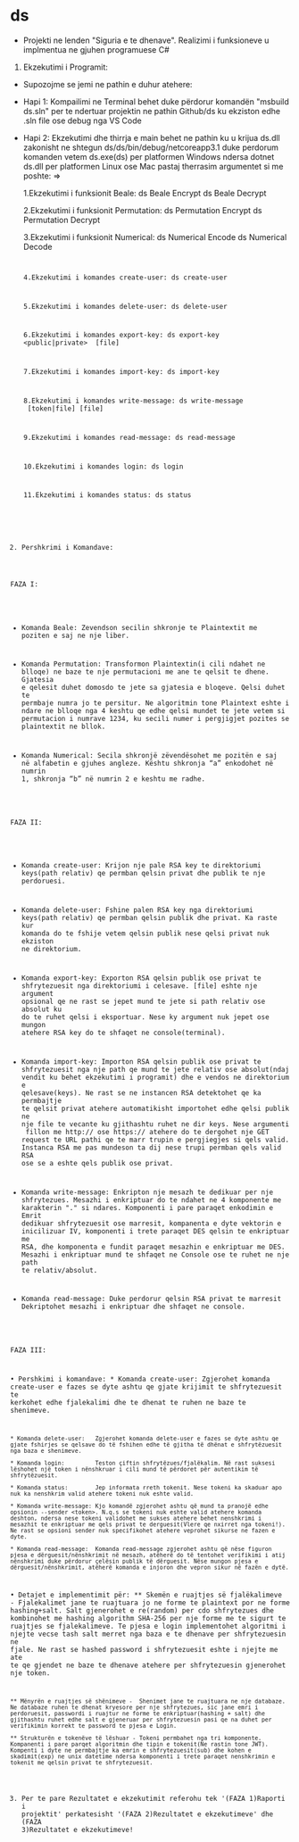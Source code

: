# ds
* Projekti ne lenden "Siguria e te dhenave". Realizimi i funksioneve u implmentua ne gjuhen programuese C#


1. Ekzekutimi i Programit: 

* Supozojme se jemi ne pathin e duhur atehere:

* Hapi 1: Kompailimi ne Terminal behet duke përdorur komandën  "msbuild ds.sln" per te ndertuar projektin ne pathin Github/ds ku ekziston edhe .sln file ose debug nga VS Code
* Hapi 2: Ekzekutimi dhe thirrja e main behet ne pathin ku u krijua ds.dll zakonisht ne shtegun ds/ds/bin/debug/netcoreapp3.1 duke perdorum komanden vetem ds.exe(ds) per platformen Windows ndersa dotnet ds.dll per platformen Linux ose Mac pastaj therrasim argumentet si me poshte: =>

	1.Ekzekutimi i funksionit Beale:
		ds Beale Encrypt  <text>
     	ds Beale Decrypt  <text>

	2.Ekzekutimi i funksionit Permutation:
		ds Permutation Encrypt  <key><text>
     	ds Permutation Decrypt  <key><text>

	3.Ekzekutimi i funksionit Numerical:
		ds Numerical Encode  <text>
     	ds Numerical Decode  <code>

    4.Ekzekutimi i komandes create-user:
		ds create-user  <name>
     	
	5.Ekzekutimi i komandes delete-user:
		ds delete-user  <name>
     	
	6.Ekzekutimi i komandes export-key:
		ds export-key <public|private> <name> [file]
    
	7.Ekzekutimi i komandes import-key:
		ds import-key  <name> <path>
     	
    8.Ekzekutimi i komandes write-message:
		ds write-message  <name> <message> [token|file] [file] 
    
	9.Ekzekutimi i komandes read-message:
		ds read-message  <encrypted-message>

   10.Ekzekutimi i komandes login:
   		ds login <name>

   11.Ekzekutimi i komandes status:
   		ds status <token>

2. Pershkrimi i Komandave: 

FAZA I:

* Komanda Beale: 	Zevendson secilin shkronje te  Plaintextit me poziten e saj ne nje liber.

*  Komanda Permutation: Transformon Plaintextin(i cili ndahet ne blloqe) ne baze te nje permutacioni me ane te qelsit te dhene. Gjatesia e qelesit duhet domosdo te jete sa gjatesia e bloqeve.
Qelsi duhet te permbaje numra jo te persitur. Ne algoritmin tone Plaintext eshte i ndare ne blloqe nga 4 keshtu qe edhe qelsi mundet te jete vetem si permutacion i numrave 1234, ku secili numer i pergjigjet pozites se plaintextit ne bllok.

* Komanda Numerical:    Secila shkronjë zëvendësohet me pozitën e saj në alfabetin e gjuhes angleze. Kështu shkronja “a” enkodohet në numrin 1, shkronja “b” në numrin 2 e keshtu me radhe.

FAZA II:

* Komanda create-user: Krijon nje pale RSA key te direktoriumi keys(path relativ) qe permban qelsin privat dhe publik te nje perdoruesi.

* Komanda delete-user: Fshine palen RSA key nga direktoriumi keys(path relativ) qe permban qelsin publik dhe privat. Ka raste kur komanda do te fshije vetem qelsin publik nese qelsi privat nuk ekziston ne direktorium.

* Komanda export-key: Exporton RSA qelsin publik ose privat te shfrytezuesit nga direktoriumi i celesave. [file] eshte nje argument opsional qe ne rast se jepet mund te jete si path relativ ose absolut ku do te ruhet qelsi i eksportuar. Nese ky argument nuk jepet ose mungon atehere RSA key do te shfaqet ne console(terminal).

* Komanda import-key: Importon RSA qelsin publik ose privat te shfrytezuesit nga nje path qe mund te jete relativ ose absolut(ndaj vendit ku behet ekzekutimi i programit) dhe e vendos ne direktorium e qelesave(keys). Ne rast se ne instancen RSA detektohet qe ka permbajtje te qelsit privat atehere automatikisht importohet edhe qelsi publik ne nje file te vecante ku gjithashtu ruhet ne dir keys. Nese argumenti <path> fillon me http:// ose https:// atehere do te dergohet nje GET request te URL pathi qe te marr trupin e pergjiegjes si qels valid. Instanca RSA me pas mundeson ta dij nese trupi permban qels valid RSA ose se a eshte qels publik ose privat.  

* Komanda write-message: Enkripton nje mesazh te dedikuar per nje shfrytezues. Mesazhi i enkriptuar do te ndahet ne 4 komponente me karakterin "." si ndares. Komponenti i pare paraqet enkodimin e Emrit dedikuar shfrytezuesit ose marresit, kompanenta e dyte vektorin e inicilizuar IV, komponenti i trete paraqet DES qelsin te enkriptuar me RSA, dhe komponenta e fundit paraqet mesazhin e enkriptuar me DES. Mesazhi i enkriptuar mund te shfaqet ne Console ose te ruhet ne  nje path te relativ/absolut.

* Komanda read-message: Duke perdorur qelsin RSA privat te marresit Dekriptohet mesazhi i enkriptuar dhe shfaqet ne console.


FAZA III:

• Pershkimi i komandave:
	* Komanda create-user:   Zgjerohet komanda create-user e fazes se dyte ashtu qe gjate krijimit te shfrytezuesit te kerkohet edhe fjalekalimi dhe te dhenat te ruhen ne baze te shenimeve.

	* Komanda delete-user:   Zgjerohet komanda delete-user e fazes se dyte ashtu qe gjate fshirjes se qelsave do të fshihen edhe të gjitha të dhënat e shfrytëzuesit nga baza e shenimeve.

	* Komanda login: 	     Teston çiftin shfrytëzues/fjalëkalim. Në rast suksesi lëshohet një token i nënshkruar i cili mund të përdoret për autentikim të shfrytëzuesit.

	* Komanda status:        Jep informata rreth tokenit. Nese tokeni ka skaduar apo nuk ka nenshkrim valid atehere tokeni nuk eshte valid.

	* Komanda write-message: Kjo komandë zgjerohet ashtu që mund ta pranojë edhe opsionin --sender <token>. N.q.s se tokeni nuk eshte valid atehere komanda deshton, ndersa nese tokeni validohet me sukses atehere behet nenshkrimi i mesazhit te enkriptuar me qels privat te derguesit(Vlere qe nxirret nga tokeni!). Ne rast se opsioni sender nuk specifikohet atehere veprohet sikurse ne fazen e dyte.

	* Komanda read-message:  Komanda read-message zgjerohet ashtu që nëse figuron pjesa e dërguesit/nënshkrimit në mesazh, atëherë do të tentohet verifikimi i atij nënshkrimi duke përdorur çelësin publik të dërguesit. Nëse mungon pjesa e dërguesit/nënshkrimit, atëherë komanda e injoron dhe vepron sikur në fazën e dytë.

• Detajet e implementimit për:
	** Skemën e ruajtjes së fjalëkalimeve - Fjalekalimet jane te ruajtuara jo ne forme te plaintext por ne forme hashing+salt. Salt gjenerohet e re(random) per cdo shfrytezues dhe kombinohet me hashing algorithm SHA-256 per nje forme me te sigurt te ruajtjes se fjalekalimeve. Te pjesa e login implementohet algoritmi i njejte vecse tash salt merret nga baza e te dhenave per shfrytezuesin ne fjale. Ne rast se hashed password i shfrytezuesit eshte i njejte me ate te qe gjendet ne baze te dhenave atehere per shfrytezuesin gjenerohet nje token.

	** Mënyrën e ruajtjes së shënimeve -  Shenimet jane te ruajtuara ne nje databaze. Ne databaze ruhen te dhenat kryesore per nje shfrytezues, sic jane emri i perdoruesit, passwordi i ruajtur ne forme te enkriptuar(hashing + salt) dhe gjithashtu ruhet edhe salt e gjeneruar per shfrytezuesin pasi qe na duhet per verifikimin korrekt te password te pjesa e Login. 

	** Strukturën e tokenëve të lëshuar - Tokeni permbahet nga tri komponente. Kompanenti i pare parqet algoritmin dhe tipin e tokenit(Ne rastin tone JWT). Kompenti i dyte ne permbajtje ka emrin e shfrytezuesit(sub) dhe kohen e skadimit(exp) ne unix datetime ndersa komponenti i trete paraqet nenshkrimin e tokenit me qelsin privat te shfrytezuesit.

      
3. Per te pare Rezultatet e ekzekutimit referohu tek '(FAZA 1)Raporti i projektit' perkatesisht '(FAZA 2)Rezultatet e ekzekutimeve' dhe (FAZA 3)Rezultatet e ekzekutimeve!










